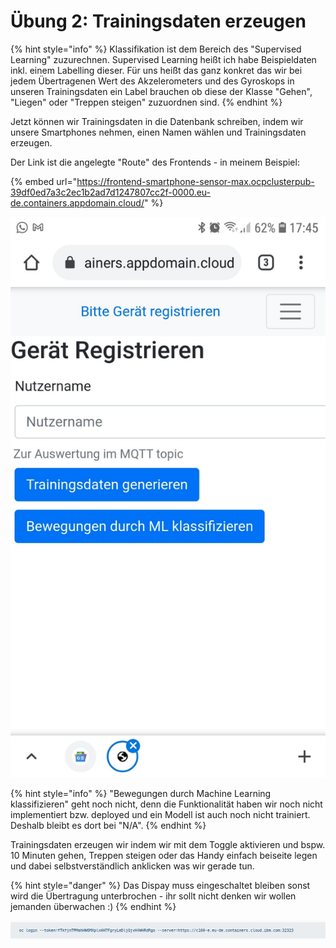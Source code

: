 # Übung 2: Trainingsdaten erzeugen

{% hint style="info" %}
Klassifikation ist dem Bereich des "Supervised Learning" zuzurechnen. Supervised Learning heißt ich habe Beispieldaten inkl. einem Labelling dieser. Für uns heißt das ganz konkret das wir bei jedem Übertragenen Wert des Akzelerometers und des Gyroskops in unseren Trainingsdaten ein Label brauchen ob diese der Klasse "Gehen", "Liegen" oder "Treppen steigen" zuzuordnen sind.
{% endhint %}

Jetzt können wir Trainingsdaten in die Datenbank schreiben, indem wir unsere Smartphones nehmen, einen Namen wählen und Trainingsdaten erzeugen.

Der Link ist die angelegte "Route" des Frontends - in meinem Beispiel:

{% embed url="https://frontend-smartphone-sensor-max.ocpclusterpub-39df0ed7a3c2ec1b2ad7d1247807cc2f-0000.eu-de.containers.appdomain.cloud/" %}



![](../../../../../.gitbook/assets/image%20%2818%29.png)

{% hint style="info" %}
"Bewegungen durch Machine Learning klassifizieren" geht noch nicht, denn die Funktionalität haben wir noch nicht implementiert bzw. deployed und ein Modell ist auch noch nicht trainiert.  
Deshalb bleibt es dort bei "N/A".
{% endhint %}

Trainingsdaten erzeugen wir indem wir mit dem Toggle aktivieren und bspw. 10 Minuten gehen, Treppen steigen oder das Handy einfach beiseite legen und dabei selbstverständlich anklicken was wir gerade tun. 

{% hint style="danger" %}
Das Dispay muss eingeschaltet bleiben sonst wird die Übertragung unterbrochen - ihr sollt nicht denken wir wollen jemanden überwachen :\)
{% endhint %}



![](../../../../../.gitbook/assets/image%20%2830%29.png)



